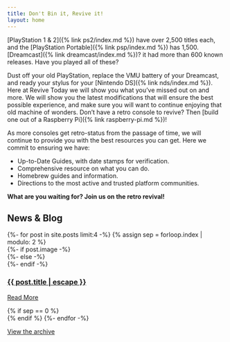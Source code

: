 ```yaml
---
title: Don't Bin it, Revive it!
layout: home
---
```


[PlayStation 1 & 2]({% link ps2/index.md %}) have over 2,500 titles each, and the [PlayStation Portable]({% link psp/index.md %}) has 1,500. [Dreamcast]({% link dreamcast/index.md %})? it had more than 600 known releases. Have you played all of these?

Dust off your old PlayStation, replace the VMU battery of your Dreamcast, and ready your stylus for your [Nintendo DS]({% link nds/index.md %}). Here at Revive Today we will show you what you’ve missed out on and more. We will show you the latest modifications that will ensure the best possible experience, and make sure you will want to continue enjoying that old machine of wonders. Don’t have a retro console to revive? Then [build one out of a Raspberry Pi]({% link raspberry-pi.md %})!  

As more consoles get retro-status from the passage of time, we will continue to provide you with the best resources you can get. Here we commit to ensuring we have:

* Up-to-Date Guides, with date stamps for verification.
* Comprehensive resource on what you can do.
* Homebrew guides and information.
* Directions to the most active and trusted platform communities.

**What are you waiting for? Join us on the retro revival!**

## News & Blog

<div class="container">
	<div class="row g-2 pb-2 align-items-start">
		{%- for post in site.posts limit:4 -%}
		{% assign sep = forloop.index | modulo: 2 %}
		<div class="col">
			{%- if post.image -%}
			<div class="rt-homegrid" style="background-image:url('{{- post.image | relative_url -}}')"></div>
			{%- else -%}
			<div class="rt-homegrid" style="background-image:url('/assets/img/rt-default-banner.png')"></div>
			{%- endif -%}
			<h3><a class="post-link" href="{{ post.url | relative_url }}">{{ post.title | escape }}</a></h3>
			<div>
				<p class="rt-button"><a href="{{ post.url | relative_url }}">Read More</a></p>
			</div>
		</div>
		{% if sep == 0 %}
		</div>
		<div class="row g-2 pb-2 align-items-start">
		{% endif %}
		{%- endfor -%}
	</div>
</div>

<div class="text-center">
	<p class="rt-button"><a href="{% link blog/index.html %}">View the archive</a></p>
</div>
